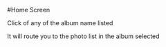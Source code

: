 #Home Screen

Click of any of the album name listed

It will route you to the photo list in the album selected

